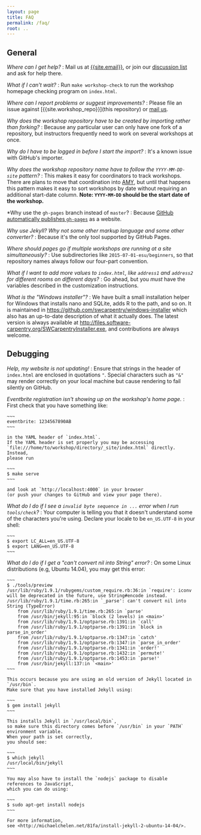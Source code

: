 ```yaml
---
layout: page
title: FAQ
permalink: /faq/
root: ..
---
```


## General

*Where can I get help?*
:   Mail us at [{{site.email}}](mailto:{{site.email}}),
    or join our [discussion list]({{site.swc_site}}/join/)
    and ask for help there.

*What if I can't wait?*
:   Run `make workshop-check` to run the workshop homepage checking program on `index.html`.

*Where can I report problems or suggest improvements?*
:   Please file an issue against [{{site.workshop_repo}}](this repository)
    or [mail us](mailto:{{site.email}}).

*Why does the workshop repository have to be created by importing rather than forking?*
:   Because any particular user can only have one fork of a repository,
    but instructors frequently need to work on several workshops at once.

*Why do I have to be logged in before I start the import?*
:   It's a known issue with GitHub's importer.

*Why does the workshop repository name have to follow the `YYYY-MM-DD-site` pattern?*
:   This makes it easy for coordinators to track workshops.
    There are plans to move that coordination into [AMY][amy],
    but until that happens this pattern makes it easy to sort workshops
    by date without requiring an additional start-date column.
    **Note: `YYYY-MM-DD` should be the start date of the workshop.**

*Why use the `gh-pages` branch instead of `master`?
:   Because [GitHub automatically publishes `gh-pages`][github-pages] as a website.

*Why use Jekyll?  Why not some other markup language and some other converter?*
:   Because it's the only tool supported by GitHub Pages.

*Where should pages go if multiple workshops are running at a site simultaneously?*
:   Use subdirectories like `2015-07-01-esu/beginners`,
    so that repository names always follow our four-part convention.

*What if I want to add more values to `index.html`, like `address1` and `address2` for different rooms on different days?*
:   Go ahead,
    but you *must* have the variables described in the customization instructions.

*What is the "Windows installer"?*
:   We have built a small installation helper for Windows
    that installs nano and SQLite, adds R to the path, and so on.
    It is maintained in
    <https://github.com/swcarpentry/windows-installer>
    which also has an up-to-date description of what it actually does.
    The latest version is always available at
    <http://files.software-carpentry.org/SWCarpentryInstaller.exe>,
    and contributions are always welcome.

## Debugging

*Help, my website is not updating!*
:   Ensure that strings in the header of `index.html` are enclosed in quotations `"`.
    Special characters such as `"&"` may render correctly on your local machine
    but cause rendering to fail silently on GitHub.

*Eventbrite registration isn't showing up on the workshop's home page.*
:   First check that you have something like:

    ~~~
    eventbrite: 1234567890AB
    ~~~

    in the YAML header of `index.html`.
    If the YAML header is set properly you may be accessing
    `file:///home/to/workshop/directory/_site/index.html` directly.
    Instead,
    please run

    ~~~
    $ make serve
    ~~~

    and look at `http://localhost:4000` in your browser
    (or push your changes to GitHub and view your page there).

*What do I do if I see a `invalid byte sequence in ...` error when I run `tools/check`?*
:   Your computer is telling you that it doesn't understand some of the characters you're using.
    Declare your locale to be `en_US.UTF-8` in your shell:

    ~~~
    $ export LC_ALL=en_US.UTF-8
    $ export LANG=en_US.UTF-8
    ~~~

*What do I do if I get a "can't convert nil into String" error?*
:   On some Linux distributions (e.g, Ubuntu 14.04), you may get this error:

    ~~~
    $ ./tools/preview
    /usr/lib/ruby/1.9.1/rubygems/custom_require.rb:36:in `require': iconv will be deprecated in the future, use String#encode instead.
    /usr/lib/ruby/1.9.1/time.rb:265:in `_parse': can't convert nil into String (TypeError)
	    from /usr/lib/ruby/1.9.1/time.rb:265:in `parse'
	    from /usr/bin/jekyll:95:in `block (2 levels) in <main>'
	    from /usr/lib/ruby/1.9.1/optparse.rb:1391:in `call'
	    from /usr/lib/ruby/1.9.1/optparse.rb:1391:in `block in parse_in_order'
	    from /usr/lib/ruby/1.9.1/optparse.rb:1347:in `catch'
	    from /usr/lib/ruby/1.9.1/optparse.rb:1347:in `parse_in_order'
	    from /usr/lib/ruby/1.9.1/optparse.rb:1341:in `order!'
	    from /usr/lib/ruby/1.9.1/optparse.rb:1432:in `permute!'
	    from /usr/lib/ruby/1.9.1/optparse.rb:1453:in `parse!'
	    from /usr/bin/jekyll:137:in `<main>'
    ~~~

    This occurs because you are using an old version of Jekyll located in `/usr/bin`.
    Make sure that you have installed Jekyll using:

    ~~~
    $ gem install jekyll
    ~~~

    This installs Jekyll in `/usr/local/bin`,
    so make sure this directory comes before `/usr/bin` in your `PATH` environment variable.
    When your path is set correctly,
    you should see:

    ~~~
    $ which jekyll
    /usr/local/bin/jekyll
    ~~~

    You may also have to install the `nodejs` package to disable references to JavaScript,
    which you can do using:

    ~~~
    $ sudo apt-get install nodejs
    ~~~

    For more information,
    see <http://michaelchelen.net/81fa/install-jekyll-2-ubuntu-14-04/>.

[amy]: https://github.com/swcarpentry/amy
[github-pages]: https://help.github.com/articles/creating-project-pages-manually/
